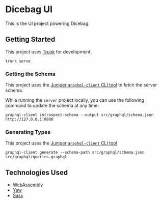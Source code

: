 # Dicebag UI
This is the UI project powering Dicebag.

## Getting Started
This project uses [Trunk](https://trunkrs.dev) for development.

```
trunk serve
```

### Getting the Schema
This project uses the [Juniper `graphql-client` CLI tool](https://github.com/graphql-rust/graphql-client/tree/master/graphql_client_cli) to fetch the server schema.

While running the `server` project locally, you can use the following command to update the schema at any time:

`graphql-client introspect-schema --output src/graphql/schema.json http://127.0.0.1:8000`

### Generating Types
This project uses the [Juniper `graphql-client` CLI tool](https://github.com/graphql-rust/graphql-client/tree/master/graphql_client_cli)

`graphql-client generate --schema-path src/graphql/schema.json src/graphql/queries.graphql`

## Technologies Used
- [WebAssembly](https://webassembly.org/)
- [Yew](https://yew.rs)
- [Sass](https://sass-lang.com/)
